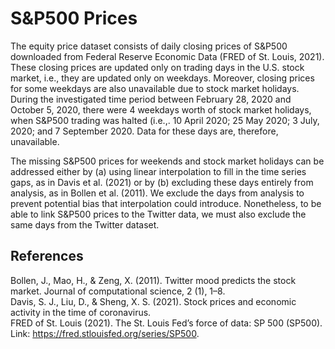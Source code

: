 # S&P500 Prices

The equity price dataset consists of daily closing prices of S&P500
downloaded from Federal Reserve Economic Data (FRED of St. Louis,
2021). These closing prices are updated only on trading days in the U.S.
stock market, i.e., they are updated only on weekdays. Moreover, closing
prices for some weekdays are also unavailable due to stock market
holidays. During the investigated time period between February 28, 2020
and October 5, 2020, there were 4 weekdays worth of stock market
holidays, when S&P500 trading was halted (i.e.,. 10 April 2020; 25 May
2020; 3 July, 2020; and 7 September 2020. Data for these days are,
therefore, unavailable.

The missing S&P500 prices for weekends and stock market holidays can be
addressed either by (a) using linear interpolation to fill in the time
series gaps, as in Davis et al. (2021) or by (b) excluding these days
entirely from analysis, as in Bollen et al. (2011). We exclude the days
from analysis to prevent potential bias that interpolation could
introduce. Nonetheless, to be able to link S&P500 prices to the Twitter
data, we must also exclude the same days from the Twitter dataset.

## References
Bollen, J., Mao, H., & Zeng, X. (2011). Twitter mood predicts the stock market. Journal of computational
science, 2 (1), 1–8.\
Davis, S. J., Liu, D., & Sheng, X. S. (2021). Stock prices and economic activity in the time of coronavirus.\
FRED of St. Louis (2021). The St. Louis Fed’s force of data: SP 500 (SP500). Link: https://fred.stlouisfed.org/series/SP500.
